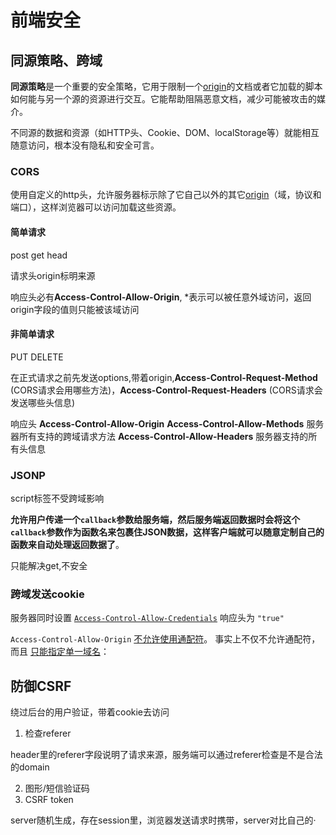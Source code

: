 # 前端安全

## 同源策略、跨域

**同源策略**是一个重要的安全策略，它用于限制一个[origin](https://developer.mozilla.org/zh-CN/docs/Glossary/Origin)的文档或者它加载的脚本如何能与另一个源的资源进行交互。它能帮助阻隔恶意文档，减少可能被攻击的媒介。

不同源的数据和资源（如HTTP头、Cookie、DOM、localStorage等）就能相互随意访问，根本没有隐私和安全可言。

### CORS

使用自定义的http头，允许服务器标示除了它自己以外的其它[origin](https://developer.mozilla.org/zh-CN/docs/Glossary/Origin)（域，协议和端口），这样浏览器可以访问加载这些资源。

#### 简单请求

post get head

请求头origin标明来源

响应头必有**Access-Control-Allow-Origin**, *表示可以被任意外域访问，返回origin字段的值则只能被该域访问

#### 非简单请求

PUT DELETE

在正式请求之前先发送options,带着origin,**Access-Control-Request-Method** (CORS请求会用哪些方法)，**Access-Control-Request-Headers** (CORS请求会发送哪些头信息)

响应头 **Access-Control-Allow-Origin**  **Access-Control-Allow-Methods** 服务器所有支持的跨域请求方法  **Access-Control-Allow-Headers** 服务器支持的所有头信息

### JSONP

script标签不受跨域影响

**允许用户传递一个`callback`参数给服务端，然后服务端返回数据时会将这个`callback`参数作为函数名来包裹住JSON数据，这样客户端就可以随意定制自己的函数来自动处理返回数据了**。

只能解决get,不安全

### 跨域发送cookie

服务器同时设置 [`Access-Control-Allow-Credentials`](https://www.w3.org/TR/cors/#access-control-allow-credentials-response-header) 响应头为 `"true"`

`Access-Control-Allow-Origin` [不允许使用通配符](https://developer.mozilla.org/en-US/docs/Web/HTTP/Access_control_CORS)。 事实上不仅不允许通配符，而且 [只能指定单一域名](https://www.w3.org/TR/2010/WD-cors-20100727/#resource-sharing-check0)：



## 防御CSRF

绕过后台的用户验证，带着cookie去访问

1. 检查referer

header里的referer字段说明了请求来源，服务端可以通过referer检查是不是合法的domain

2. 图形/短信验证码
3. CSRF token

server随机生成，存在session里，浏览器发送请求时携带，server对比自己的·